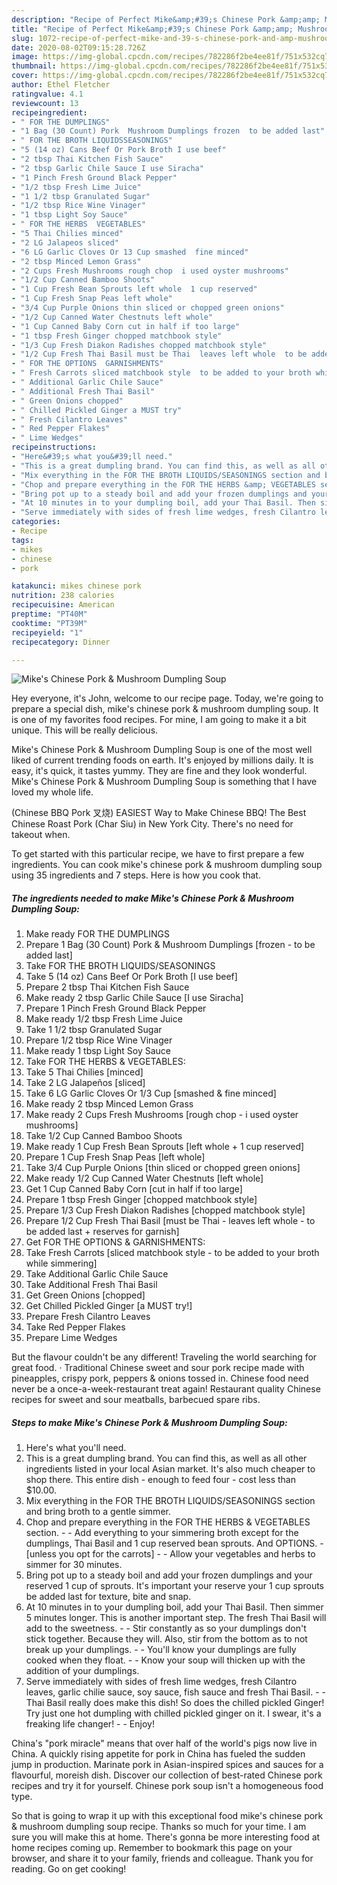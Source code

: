 ```yaml
---
description: "Recipe of Perfect Mike&amp;#39;s Chinese Pork &amp;amp; Mushroom Dumpling Soup"
title: "Recipe of Perfect Mike&amp;#39;s Chinese Pork &amp;amp; Mushroom Dumpling Soup"
slug: 1072-recipe-of-perfect-mike-and-39-s-chinese-pork-and-amp-mushroom-dumpling-soup
date: 2020-08-02T09:15:28.726Z
image: https://img-global.cpcdn.com/recipes/782286f2be4ee81f/751x532cq70/mikes-chinese-pork-mushroom-dumpling-soup-recipe-main-photo.jpg
thumbnail: https://img-global.cpcdn.com/recipes/782286f2be4ee81f/751x532cq70/mikes-chinese-pork-mushroom-dumpling-soup-recipe-main-photo.jpg
cover: https://img-global.cpcdn.com/recipes/782286f2be4ee81f/751x532cq70/mikes-chinese-pork-mushroom-dumpling-soup-recipe-main-photo.jpg
author: Ethel Fletcher
ratingvalue: 4.1
reviewcount: 13
recipeingredient:
- " FOR THE DUMPLINGS"
- "1 Bag (30 Count) Pork  Mushroom Dumplings frozen  to be added last"
- " FOR THE BROTH LIQUIDSSEASONINGS"
- "5 (14 oz) Cans Beef Or Pork Broth I use beef"
- "2 tbsp Thai Kitchen Fish Sauce"
- "2 tbsp Garlic Chile Sauce I use Siracha"
- "1 Pinch Fresh Ground Black Pepper"
- "1/2 tbsp Fresh Lime Juice"
- "1 1/2 tbsp Granulated Sugar"
- "1/2 tbsp Rice Wine Vinager"
- "1 tbsp Light Soy Sauce"
- " FOR THE HERBS  VEGETABLES"
- "5 Thai Chilies minced"
- "2 LG Jalapeos sliced"
- "6 LG Garlic Cloves Or 13 Cup smashed  fine minced"
- "2 tbsp Minced Lemon Grass"
- "2 Cups Fresh Mushrooms rough chop  i used oyster mushrooms"
- "1/2 Cup Canned Bamboo Shoots"
- "1 Cup Fresh Bean Sprouts left whole  1 cup reserved"
- "1 Cup Fresh Snap Peas left whole"
- "3/4 Cup Purple Onions thin sliced or chopped green onions"
- "1/2 Cup Canned Water Chestnuts left whole"
- "1 Cup Canned Baby Corn cut in half if too large"
- "1 tbsp Fresh Ginger chopped matchbook style"
- "1/3 Cup Fresh Diakon Radishes chopped matchbook style"
- "1/2 Cup Fresh Thai Basil must be Thai  leaves left whole  to be added last  reserves for garnish"
- " FOR THE OPTIONS  GARNISHMENTS"
- " Fresh Carrots sliced matchbook style  to be added to your broth while simmering"
- " Additional Garlic Chile Sauce"
- " Additional Fresh Thai Basil"
- " Green Onions chopped"
- " Chilled Pickled Ginger a MUST try"
- " Fresh Cilantro Leaves"
- " Red Pepper Flakes"
- " Lime Wedges"
recipeinstructions:
- "Here&#39;s what you&#39;ll need."
- "This is a great dumpling brand. You can find this, as well as all other ingredients listed in your local Asian market. It&#39;s also much cheaper to shop there. This entire dish - enough to feed four - cost less than $10.00."
- "Mix everything in the FOR THE BROTH LIQUIDS/SEASONINGS section and bring broth to a gentle simmer."
- "Chop and prepare everything in the FOR THE HERBS &amp; VEGETABLES section.   Add everything to your simmering broth except for the dumplings, Thai Basil and 1 cup reserved bean sprouts. And OPTIONS. [unless you opt for the carrots]  Allow your vegetables and herbs to simmer for 30 minutes."
- "Bring pot up to a steady boil and add your frozen dumplings and your reserved 1 cup of sprouts. It&#39;s important your reserve your 1 cup sprouts be added last for texture, bite and snap."
- "At 10 minutes in to your dumpling boil, add your Thai Basil. Then simmer 5 minutes longer. This is another important step. The fresh Thai Basil will add to the sweetness.   Stir constantly as so your dumplings don&#39;t stick together. Because they will. Also, stir from the bottom as to not break up your dumplings.  You&#39;ll know your dumplings are fully cooked when they float.  Know your soup will thicken up with the addition of your dumplings."
- "Serve immediately with sides of fresh lime wedges, fresh Cilantro leaves, garlic chilie sauce, soy sauce, fish sauce and fresh Thai Basil.   Thai Basil really does make this dish! So does the chilled pickled Ginger! Try just one hot dumpling with chilled pickled ginger on it. I swear, it&#39;s a freaking life changer!  Enjoy!"
categories:
- Recipe
tags:
- mikes
- chinese
- pork

katakunci: mikes chinese pork 
nutrition: 238 calories
recipecuisine: American
preptime: "PT40M"
cooktime: "PT39M"
recipeyield: "1"
recipecategory: Dinner

---
```



![Mike&#39;s Chinese Pork &amp; Mushroom Dumpling Soup](https://img-global.cpcdn.com/recipes/782286f2be4ee81f/751x532cq70/mikes-chinese-pork-mushroom-dumpling-soup-recipe-main-photo.jpg)

Hey everyone, it's John, welcome to our recipe page. Today, we're going to prepare a special dish, mike&#39;s chinese pork &amp; mushroom dumpling soup. It is one of my favorites food recipes. For mine, I am going to make it a bit unique. This will be really delicious.

Mike&#39;s Chinese Pork &amp; Mushroom Dumpling Soup is one of the most well liked of current trending foods on earth. It's enjoyed by millions daily. It is easy, it's quick, it tastes yummy. They are fine and they look wonderful. Mike&#39;s Chinese Pork &amp; Mushroom Dumpling Soup is something that I have loved my whole life.

(Chinese BBQ Pork 叉烧) EASIEST Way to Make Chinese BBQ! The Best Chinese Roast Pork (Char Siu) in New York City. There&#39;s no need for takeout when.


To get started with this particular recipe, we have to first prepare a few ingredients. You can cook mike&#39;s chinese pork &amp; mushroom dumpling soup using 35 ingredients and 7 steps. Here is how you cook that.

<!--inarticleads1-->

##### The ingredients needed to make Mike&#39;s Chinese Pork &amp; Mushroom Dumpling Soup:

1. Make ready  FOR THE DUMPLINGS
1. Prepare 1 Bag (30 Count) Pork &amp; Mushroom Dumplings [frozen - to be added last]
1. Take  FOR THE BROTH LIQUIDS/SEASONINGS
1. Take 5 (14 oz) Cans Beef Or Pork Broth [I use beef]
1. Prepare 2 tbsp Thai Kitchen Fish Sauce
1. Make ready 2 tbsp Garlic Chile Sauce [I use Siracha]
1. Prepare 1 Pinch Fresh Ground Black Pepper
1. Make ready 1/2 tbsp Fresh Lime Juice
1. Take 1 1/2 tbsp Granulated Sugar
1. Prepare 1/2 tbsp Rice Wine Vinager
1. Make ready 1 tbsp Light Soy Sauce
1. Take  FOR THE HERBS &amp; VEGETABLES:
1. Take 5 Thai Chilies [minced]
1. Take 2 LG Jalapeños [sliced]
1. Take 6 LG Garlic Cloves Or 1/3 Cup [smashed &amp; fine minced]
1. Make ready 2 tbsp Minced Lemon Grass
1. Make ready 2 Cups Fresh Mushrooms [rough chop - i used oyster mushrooms]
1. Take 1/2 Cup Canned Bamboo Shoots
1. Make ready 1 Cup Fresh Bean Sprouts [left whole + 1 cup reserved]
1. Prepare 1 Cup Fresh Snap Peas [left whole]
1. Take 3/4 Cup Purple Onions [thin sliced or chopped green onions]
1. Make ready 1/2 Cup Canned Water Chestnuts [left whole]
1. Get 1 Cup Canned Baby Corn [cut in half if too large]
1. Prepare 1 tbsp Fresh Ginger [chopped matchbook style]
1. Prepare 1/3 Cup Fresh Diakon Radishes [chopped matchbook style]
1. Prepare 1/2 Cup Fresh Thai Basil [must be Thai - leaves left whole - to be added last + reserves for garnish]
1. Get  FOR THE OPTIONS &amp; GARNISHMENTS:
1. Take  Fresh Carrots [sliced matchbook style - to be added to your broth while simmering]
1. Take  Additional Garlic Chile Sauce
1. Take  Additional Fresh Thai Basil
1. Get  Green Onions [chopped]
1. Get  Chilled Pickled Ginger [a MUST try!]
1. Prepare  Fresh Cilantro Leaves
1. Take  Red Pepper Flakes
1. Prepare  Lime Wedges


But the flavour couldn&#39;t be any different! Traveling the world searching for great food. · Traditional Chinese sweet and sour pork recipe made with pineapples, crispy pork, peppers &amp; onions tossed in. Chinese food need never be a once-a-week-restaurant treat again! Restaurant quality Chinese recipes for sweet and sour meatballs, barbecued spare ribs. 

<!--inarticleads2-->

##### Steps to make Mike&#39;s Chinese Pork &amp; Mushroom Dumpling Soup:

1. Here&#39;s what you&#39;ll need.
1. This is a great dumpling brand. You can find this, as well as all other ingredients listed in your local Asian market. It&#39;s also much cheaper to shop there. This entire dish - enough to feed four - cost less than $10.00.
1. Mix everything in the FOR THE BROTH LIQUIDS/SEASONINGS section and bring broth to a gentle simmer.
1. Chop and prepare everything in the FOR THE HERBS &amp; VEGETABLES section.  -  - Add everything to your simmering broth except for the dumplings, Thai Basil and 1 cup reserved bean sprouts. And OPTIONS. - [unless you opt for the carrots] -  - Allow your vegetables and herbs to simmer for 30 minutes.
1. Bring pot up to a steady boil and add your frozen dumplings and your reserved 1 cup of sprouts. It&#39;s important your reserve your 1 cup sprouts be added last for texture, bite and snap.
1. At 10 minutes in to your dumpling boil, add your Thai Basil. Then simmer 5 minutes longer. This is another important step. The fresh Thai Basil will add to the sweetness.  -  - Stir constantly as so your dumplings don&#39;t stick together. Because they will. Also, stir from the bottom as to not break up your dumplings. -  - You&#39;ll know your dumplings are fully cooked when they float. -  - Know your soup will thicken up with the addition of your dumplings.
1. Serve immediately with sides of fresh lime wedges, fresh Cilantro leaves, garlic chilie sauce, soy sauce, fish sauce and fresh Thai Basil.  -  - Thai Basil really does make this dish! So does the chilled pickled Ginger! Try just one hot dumpling with chilled pickled ginger on it. I swear, it&#39;s a freaking life changer! -  - Enjoy!


China&#39;s &#34;pork miracle&#34; means that over half of the world&#39;s pigs now live in China. A quickly rising appetite for pork in China has fueled the sudden jump in production. Marinate pork in Asian-inspired spices and sauces for a flavourful, moreish dish. Discover our collection of best-rated Chinese pork recipes and try it for yourself. Chinese pork soup isn&#39;t a homogeneous food type. 

So that is going to wrap it up with this exceptional food mike&#39;s chinese pork &amp; mushroom dumpling soup recipe. Thanks so much for your time. I am sure you will make this at home. There's gonna be more interesting food at home recipes coming up. Remember to bookmark this page on your browser, and share it to your family, friends and colleague. Thank you for reading. Go on get cooking!
